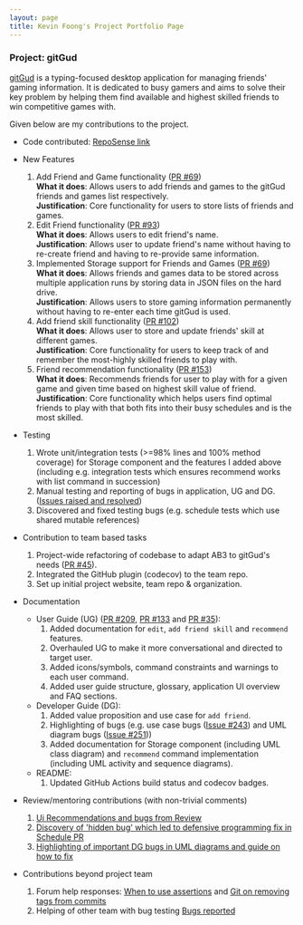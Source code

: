 ```yaml
---
layout: page
title: Kevin Foong's Project Portfolio Page
---
```


### Project: gitGud

[gitGud](https://ay2122s1-cs2103t-w13-4.github.io/tp/) is a typing-focused desktop application for managing friends' gaming information. 
It is dedicated to busy gamers and aims to solve their key problem by helping them find available and highest skilled 
friends to win competitive games with. <br>

Given below are my contributions to the project.
* Code contributed: [RepoSense link](https://nus-cs2103-ay2122s1.github.io/tp-dashboard/?search=kevin9foong&sort=groupTitle&sortWithin=title&since=2021-09-17&timeframe=commit&mergegroup=&groupSelect=groupByRepos&breakdown=false)
* New Features
  1. Add Friend and Game functionality ([PR #69](https://github.com/AY2122S1-CS2103T-W13-4/tp/pull/69)) <br>
     **What it does**: Allows users to add friends and games to the gitGud friends and games list respectively.<br>
     **Justification**: Core functionality for users to store lists of friends and games.
  2. Edit Friend functionality ([PR #93](https://github.com/AY2122S1-CS2103T-W13-4/tp/pull/93)) <br>
     **What it does**: Allows users to edit friend's name.<br>
     **Justification**: Allows user to update friend's name without having to re-create friend and having to re-provide same information.
  3. Implemented Storage support for Friends and Games ([PR #69](https://github.com/AY2122S1-CS2103T-W13-4/tp/pull/69)) <br>
     **What it does**: Allows friends and games data to be stored across multiple application runs by storing data in JSON files on the hard drive. <br>
     **Justification**: Allows users to store gaming information permanently without having to re-enter each time gitGud is used.<br>
  4. Add friend skill functionality ([PR #102](https://github.com/AY2122S1-CS2103T-W13-4/tp/pull/102)) <br>
     **What it does**: Allows user to store and update friends' skill at different games.<br>
     **Justification**: Core functionality for users to keep track of and remember the most-highly skilled friends to play with.
  5. Friend recommendation functionality ([PR #153](https://github.com/AY2122S1-CS2103T-W13-4/tp/pull/153)) <br>
     **What it does**: Recommends friends for user to play with for a given game and given time based on highest skill value of friend.<br>
     **Justification**: Core functionality which helps users find optimal friends to play with that both fits into their busy schedules and 
     is the most skilled.

* Testing 
  1. Wrote unit/integration tests (>=98% lines and 100% method coverage) for Storage component and the features I added above 
  (including e.g. integration tests which ensures recommend works with list command in succession)
  2. Manual testing and reporting of bugs in application, UG and DG. ([Issues raised and resolved](https://github.com/AY2122S1-CS2103T-W13-4/tp/issues?q=is%3Aissue+author%3Akevin9foong+is%3Aclosed))
  3. Discovered and fixed testing bugs (e.g. schedule tests which use shared mutable references)

* Contribution to team based tasks
  1. Project-wide refactoring of codebase to adapt AB3 to gitGud's needs ([PR #45](https://github.com/AY2122S1-CS2103T-W13-4/tp/pull/45)).
  2. Integrated the GitHub plugin (codecov) to the team repo.
  3. Set up initial project website, team repo & organization.
     
* Documentation
  * User Guide (UG) ([PR #209](https://github.com/AY2122S1-CS2103T-W13-4/tp/pull/209), [PR #133](https://github.com/AY2122S1-CS2103T-W13-4/tp/pull/133) and [PR #35](https://github.com/AY2122S1-CS2103T-W13-4/tp/pull/35)):
    1. Added documentation for `edit`, `add friend skill` and `recommend` features.
    2. Overhauled UG to make it more conversational and directed to target user. 
    3. Added icons/symbols, command constraints and warnings to each user command. 
    4. Added user guide structure, glossary, application UI overview and FAQ sections.
  * Developer Guide (DG):
    1. Added value proposition and use case for `add friend`.
    2. Highlighting of bugs (e.g. use case bugs ([Issue #243](https://github.com/AY2122S1-CS2103T-W13-4/tp/issues/243)) and UML diagram bugs ([Issue #251](https://github.com/AY2122S1-CS2103T-W13-4/tp/issues/251)))
    3. Added documentation for Storage component (including UML class diagram) and `recommend` command implementation (including UML activity and sequence diagrams).
  * README:
    1. Updated GitHub Actions build status and codecov badges.

* Review/mentoring contributions (with non-trivial comments)
  1. [Ui Recommendations and bugs from Review](https://github.com/AY2122S1-CS2103T-W13-4/tp/pull/107)
  2. [Discovery of 'hidden bug' which led to defensive programming fix in Schedule PR](https://github.com/AY2122S1-CS2103T-W13-4/tp/pull/113)
  3. [Highlighting of important DG bugs in UML diagrams and guide on how to fix](https://github.com/AY2122S1-CS2103T-W13-4/tp/pull/255)

* Contributions beyond project team
    1. Forum help responses: 
    [When to use assertions](https://github.com/nus-cs2103-AY2122S1/forum/issues/190#issuecomment-913379752) 
    and [Git on removing tags from commits](https://github.com/nus-cs2103-AY2122S1/forum/issues/24#issuecomment-899956054)
    2. Helping of other team with bug testing
    [Bugs reported](https://docs.google.com/document/d/1nXaZGo2nbEuU-jgpz8IDph73P4WFkGlo9_yW_paeNDE/edit)
